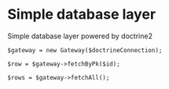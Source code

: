 # Simple database layer
Simple database layer powered by doctrine2

```
$gateway = new Gateway($doctrineConnection);

$row = $gateway->fetchByPk($id);

$rows = $gateway->fetchAll();
```
